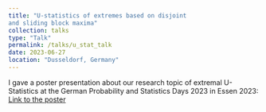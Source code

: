 ```yaml
---
title: "U-statistics of extremes based on disjoint
and sliding block maxima"
collection: talks
type: "Talk"
permalink: /talks/u_stat_talk
date: 2023-06-27
location: "Dusseldorf, Germany"
---
```


I gave a poster presentation about our research topic of extremal U-Statistics at the German Probability and Statistics Days 2023 in Essen 2023: [Link to the poster](../files/Poster_EVA_U_Stat_.pdf)
